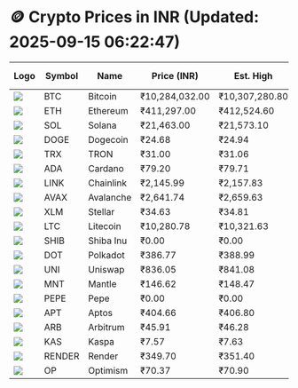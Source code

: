 # 🪙 Crypto Prices in INR (Updated: 2025-09-15 06:22:47)

| Logo | Symbol | Name       | Price (INR) | Est. High | Est. Low | Gross Profit | Fees | Net Profit | ROI % |
|------|--------|------------|-------------|-----------|----------|---------------|------|-------------|--------|
| ![](https://coin-images.coingecko.com/coins/images/1/large/bitcoin.png?1696501400) | BTC    | Bitcoin    | ₹10,284,032.00 | ₹10,307,280.80 | ₹10,260,783.20 | ₹453.16 | ₹200.00 | ₹253.16 | 0.25% |
| ![](https://coin-images.coingecko.com/coins/images/279/large/ethereum.png?1696501628) | ETH    | Ethereum   | ₹411,297.00 | ₹412,524.60 | ₹410,069.40 | ₹598.73 | ₹200.00 | ₹398.73 | 0.40% |
| ![](https://coin-images.coingecko.com/coins/images/4128/large/solana.png?1718769756) | SOL    | Solana     | ₹21,463.00 | ₹21,573.10 | ₹21,352.90 | ₹1,031.24 | ₹200.00 | ₹831.24 | 0.83% |
| ![](https://coin-images.coingecko.com/coins/images/5/large/dogecoin.png?1696501409) | DOGE   | Dogecoin   | ₹24.68 | ₹24.94 | ₹24.42 | ₹2,100.44 | ₹200.00 | ₹1,900.44 | 1.90% |
| ![](https://coin-images.coingecko.com/coins/images/1094/large/tron-logo.png?1696502193) | TRX    | TRON       | ₹31.00 | ₹31.06 | ₹30.94 | ₹378.13 | ₹200.00 | ₹178.13 | 0.18% |
| ![](https://coin-images.coingecko.com/coins/images/975/large/cardano.png?1696502090) | ADA    | Cardano    | ₹79.20 | ₹79.71 | ₹78.69 | ₹1,284.71 | ₹200.00 | ₹1,084.71 | 1.08% |
| ![](https://coin-images.coingecko.com/coins/images/877/large/chainlink-new-logo.png?1696502009) | LINK   | Chainlink  | ₹2,145.99 | ₹2,157.83 | ₹2,134.15 | ₹1,109.53 | ₹200.00 | ₹909.53 | 0.91% |
| ![](https://coin-images.coingecko.com/coins/images/12559/large/Avalanche_Circle_RedWhite_Trans.png?1696512369) | AVAX   | Avalanche  | ₹2,641.74 | ₹2,659.63 | ₹2,623.85 | ₹1,363.34 | ₹200.00 | ₹1,163.34 | 1.16% |
| ![](https://coin-images.coingecko.com/coins/images/100/large/fmpFRHHQ_400x400.jpg?1735231350) | XLM    | Stellar    | ₹34.63 | ₹34.81 | ₹34.45 | ₹1,027.49 | ₹200.00 | ₹827.49 | 0.83% |
| ![](https://coin-images.coingecko.com/coins/images/2/large/litecoin.png?1696501400) | LTC    | Litecoin   | ₹10,280.78 | ₹10,321.63 | ₹10,239.93 | ₹797.79 | ₹200.00 | ₹597.79 | 0.60% |
| ![](https://coin-images.coingecko.com/coins/images/11939/large/shiba.png?1696511800) | SHIB   | Shiba Inu  | ₹0.00 | ₹0.00 | ₹0.00 | ₹1,220.43 | ₹200.00 | ₹1,020.43 | 1.02% |
| ![](https://coin-images.coingecko.com/coins/images/12171/large/polkadot.png?1696512008) | DOT    | Polkadot   | ₹386.77 | ₹388.99 | ₹384.55 | ₹1,156.17 | ₹200.00 | ₹956.17 | 0.96% |
| ![](https://coin-images.coingecko.com/coins/images/12504/large/uniswap-logo.png?1720676669) | UNI    | Uniswap    | ₹836.05 | ₹841.08 | ₹831.02 | ₹1,210.44 | ₹200.00 | ₹1,010.44 | 1.01% |
| ![](https://coin-images.coingecko.com/coins/images/30980/large/Mantle-Logo-mark.png?1739213200) | MNT    | Mantle     | ₹146.62 | ₹148.47 | ₹144.77 | ₹2,561.37 | ₹200.00 | ₹2,361.37 | 2.36% |
| ![](https://coin-images.coingecko.com/coins/images/29850/large/pepe-token.jpeg?1696528776) | PEPE   | Pepe       | ₹0.00 | ₹0.00 | ₹0.00 | ₹1,606.35 | ₹200.00 | ₹1,406.35 | 1.41% |
| ![](https://coin-images.coingecko.com/coins/images/26455/large/aptos_round.png?1696525528) | APT    | Aptos      | ₹404.66 | ₹406.80 | ₹402.52 | ₹1,063.55 | ₹200.00 | ₹863.55 | 0.86% |
| ![](https://coin-images.coingecko.com/coins/images/16547/large/arb.jpg?1721358242) | ARB    | Arbitrum   | ₹45.91 | ₹46.28 | ₹45.54 | ₹1,627.16 | ₹200.00 | ₹1,427.16 | 1.43% |
| ![](https://coin-images.coingecko.com/coins/images/25751/large/kaspa-icon-exchanges.png?1696524837) | KAS    | Kaspa      | ₹7.57 | ₹7.63 | ₹7.51 | ₹1,557.61 | ₹200.00 | ₹1,357.61 | 1.36% |
| ![](https://coin-images.coingecko.com/coins/images/11636/large/rndr.png?1696511529) | RENDER | Render     | ₹349.70 | ₹351.40 | ₹348.00 | ₹979.32 | ₹200.00 | ₹779.32 | 0.78% |
| ![](https://coin-images.coingecko.com/coins/images/25244/large/Optimism.png?1696524385) | OP     | Optimism   | ₹70.37 | ₹70.90 | ₹69.84 | ₹1,511.98 | ₹200.00 | ₹1,311.98 | 1.31% |
